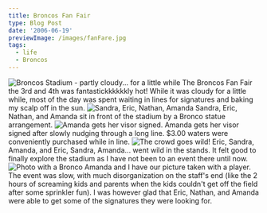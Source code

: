 ```yaml
---
title: Broncos Fan Fair
type: Blog Post
date: '2006-06-19'
previewImage: /images/fanFare.jpg
tags:
  - life
  - Broncos
---
```

![Broncos Stadium - partly cloudy... for a little while](/images/20060619-field.jpg) The Broncos Fan Fair the 3rd and 4th was fantastickkkkkkly hot! While it was cloudy for a little while, most of the day was spent waiting in lines for signatures and baking my scalp off in the sun. ![Sandra, Eric, Nathan, Amanda](/images/20060619-fansTreetrip.jpg) Sandra, Eric, Nathan, and Amanda sit in front of the stadium by a Bronco statue arrangement. ![Amanda gets her visor signed.](/images/20060619-signTreetrip.jpg) Amanda gets her visor signed after slowly nudging through a long line. $3.00 waters were conveniently purchased while in line. ![The crowd goes wild!](/images/20060619-crowdTreetrip.jpg) Eric, Sandra, Amanda, and Eric, Sandra, Amanda... went wild in the stands. It felt good to finally explore the stadium as I have not been to an event there until now. ![Photo with a Bronco](/images/20060619-bronco.jpg) Amanda and I have our picture taken with a player. The event was slow, with much disorganization on the staff's end (like the 2 hours of screaming kids and parents when the kids couldn't get off the field after some sprinkler fun). I was however glad that Eric, Nathan, and Amanda were able to get some of the signatures they were looking for.
